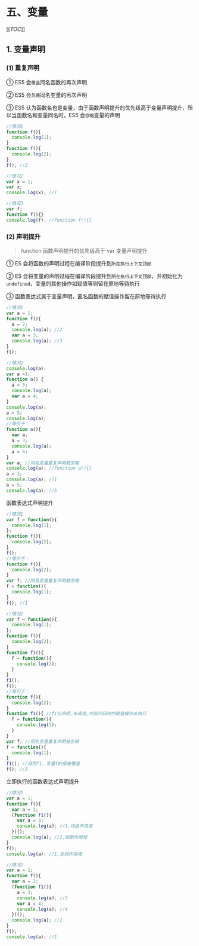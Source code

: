# 五、变量

[[_TOC_]]

## 1. 变量声明

### (1) 重复声明

① ES5 会`覆盖`同名函数的再次声明

② ES5 会`忽略`同名变量的再次声明

③ ES5 认为函数名也是变量，由于函数声明提升的优先级高于变量声明提升，所以当函数名和变量同名时，ES5 会`忽略`变量的声明

```js
//情况1
function f(){
  console.log(1);
}
function f(){
  console.log(2);
}
f(); //2

//情况2
var x = 1;
var x;
console.log(x); //1

//情况3
var f;
function f(){}
console.log(f); //function f(){}
```

### (2) 声明提升

> function 函数声明提升的优先级高于 var 变量声明提升

① ES 会将函数的声明过程在编译阶段提升到`所在执行上下文顶部`

② ES 会将变量的声明过程在编译阶段提升到`所在执行上下文顶部`，并初始化为`undefined`，变量的其他操作如赋值等则留在原地等待执行

③ 函数表达式属于变量声明，匿名函数的赋值操作留在原地等待执行

```js
//情况1
var a = 1;
function f(){
  a = 2;
  console.log(a); //2
  var a = 3;
  console.log(a); //3
}
f();

//情况2
console.log(a);
var a =1;
function a() {
  a = 3;
  console.log(a);
  var a = 4;
}
console.log(a);
a = 5;
console.log(a);
//等价于：
function a(){
  var a;
  a = 3;
  console.log(a);
  a = 4;
}
var a; //同名变量重复声明被忽略
console.log(a); //function a(){}
a = 1;
console.log(a); //1
a = 5;
console.log(a); //5
```

函数表达式声明提升

```js
//情况1
var f = function(){
  console.log(1);
};
function f(){
  console.log(2);
}
f();
//等价于：
function f(){
  console.log(2);
}
var f; //同名变量重复声明被忽略
f = function(){
  console.log(1);
}
f(); //1

//情况2
var f = function(){
  console.log(1);
};
function f(){
  console.log(2);
}
function f1(){
  f = function(){
    console.log(3);
  }
}
f1();
f();
//等价于：
function f(){
  console.log(2);
}
function f1(){ //f1仅声明,未调用,内部代码块的赋值操作未执行
  f = function(){
    console.log(3);
  }
}
var f; //同名变量重复声明被忽略
f = function(){
  console.log(1);
}
f1(); //调用f1，变量f的值被覆盖
f(); //3
```

立即执行的函数表达式声明提升

```js
//情况1
var a = 1;
function f(){
  var a = 2;
  (function f1(){
    var a = 3;
    console.log(a); //3,块级作用域
  })();
  console.log(a); //2,函数作用域
}
f();
console.log(a); //1,全局作用域

//情况2
var a = 1;
function f(){
  var a = 2;
  (function f1(){
    a = 3;
    console.log(a); //3
    var a = 4;
    console.log(a); //4
  })();
  console.log(a); //2
}
f();
console.log(a); //1
```
